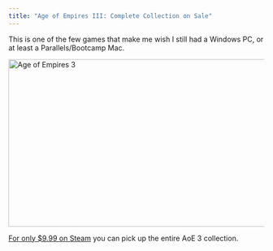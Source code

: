 ```yaml
---
title: "Age of Empires III: Complete Collection on Sale"
---
```

<p>This is one of the few games that make me wish I still had a Windows PC, or at least a Parallels/Bootcamp Mac.</p>
<p><img src="https://chrisenns.com/wp-content/uploads/2012/07/Age-of-Empires-3.png" alt="Age of Empires 3" title="Age of Empires 3" width="589" height="330" class="aligncenter size-full wp-image-20562" /></p>
<p><a href="http://store.steampowered.com/app/105450/">For only $9.99 on Steam</a> you can pick up the entire AoE 3 collection.</p>
